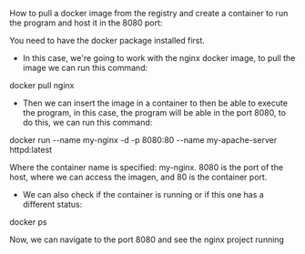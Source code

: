 How to pull a docker image from the registry and create a container to run 
the program and host it in the 8080 port:

You need to have the docker package installed first. 


- In this case, we're going to work with the nginx docker image, to pull the image we can run this command: 

docker pull nginx

- Then we can insert the image in a container to then be able to execute the program, in this case,
the program will be able in the port 8080, to do this, we can run this command: 

docker run --name my-nginx -d -p 8080:80 --name my-apache-server httpd:latest

   Where the container name is specified: my-nginx. 8080 is the port of the host, where we can access the imagen, and 80 is the container port.
  

- We can also check if the container is running or if this one has a different status: 

docker ps


Now, we can navigate to the port 8080 and see the nginx project running

